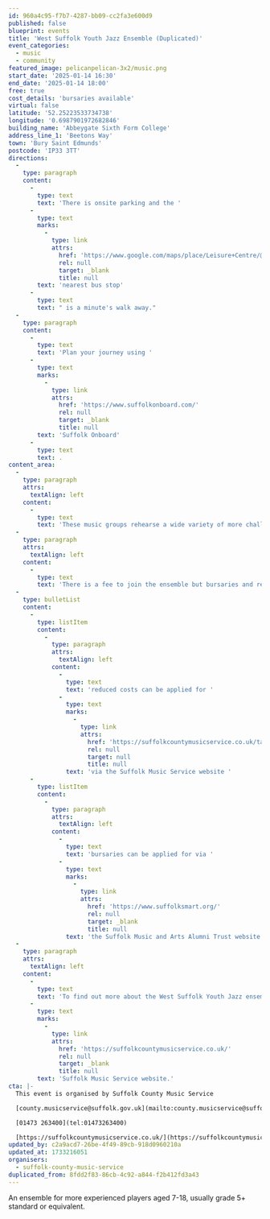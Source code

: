 ```yaml
---
id: 960a4c95-f7b7-4287-bb09-cc2fa3e600d9
published: false
blueprint: events
title: 'West Suffolk Youth Jazz Ensemble (Duplicated)'
event_categories:
  - music
  - community
featured_image: pelicanpelican-3x2/music.png
start_date: '2025-01-14 16:30'
end_date: '2025-01-14 18:00'
free: true
cost_details: 'bursaries available'
virtual: false
latitude: '52.25223533734738'
longitude: '0.6987901972682846'
building_name: 'Abbeygate Sixth Form College'
address_line_1: 'Beetons Way'
town: 'Bury Saint Edmunds'
postcode: 'IP33 3TT'
directions:
  -
    type: paragraph
    content:
      -
        type: text
        text: 'There is onsite parking and the '
      -
        type: text
        marks:
          -
            type: link
            attrs:
              href: 'https://www.google.com/maps/place/Leisure+Centre/@52.2520843,0.6962153,17z/data=!4m14!1m7!3m6!1s0x47d84c3f2cda8237:0x556f174a1966ab5c!2sAbbeygate+Sixth+Form+College!8m2!3d52.2520843!4d0.6987902!16s%2Fg%2F11hyxn98ft!3m5!1s0x47d84c3e03227d5b:0x86fe1b1287011b5e!8m2!3d52.252716!4d0.698149!16s%2Fg%2F1q67b42j_?entry=ttu&g_ep=EgoyMDI0MTEyNC4xIKXMDSoASAFQAw%3D%3D'
              rel: null
              target: _blank
              title: null
        text: 'nearest bus stop'
      -
        type: text
        text: " is a minute's walk away."
  -
    type: paragraph
    content:
      -
        type: text
        text: 'Plan your journey using '
      -
        type: text
        marks:
          -
            type: link
            attrs:
              href: 'https://www.suffolkonboard.com/'
              rel: null
              target: _blank
              title: null
        text: 'Suffolk Onboard'
      -
        type: text
        text: .
content_area:
  -
    type: paragraph
    attrs:
      textAlign: left
    content:
      -
        type: text
        text: 'These music groups rehearse a wide variety of more challenging repertoire, working towards several concerts and performances throughout the year.'
  -
    type: paragraph
    attrs:
      textAlign: left
    content:
      -
        type: text
        text: 'There is a fee to join the ensemble but bursaries and reduced costs are available, including for people who are in receipt of free school meals and looked after children -'
  -
    type: bulletList
    content:
      -
        type: listItem
        content:
          -
            type: paragraph
            attrs:
              textAlign: left
            content:
              -
                type: text
                text: 'reduced costs can be applied for '
              -
                type: text
                marks:
                  -
                    type: link
                    attrs:
                      href: 'https://suffolkcountymusicservice.co.uk/take-part/remissions-information/'
                      rel: null
                      target: null
                      title: null
                text: 'via the Suffolk Music Service website '
      -
        type: listItem
        content:
          -
            type: paragraph
            attrs:
              textAlign: left
            content:
              -
                type: text
                text: 'bursaries can be applied for via '
              -
                type: text
                marks:
                  -
                    type: link
                    attrs:
                      href: 'https://www.suffolksmart.org/'
                      rel: null
                      target: _blank
                      title: null
                text: 'the Suffolk Music and Arts Alumni Trust website'
  -
    type: paragraph
    attrs:
      textAlign: left
    content:
      -
        type: text
        text: 'To find out more about the West Suffolk Youth Jazz ensemble or find an ensemble near you, please visit the '
      -
        type: text
        marks:
          -
            type: link
            attrs:
              href: 'https://suffolkcountymusicservice.co.uk/'
              rel: null
              target: _blank
              title: null
        text: 'Suffolk Music Service website.'
cta: |-
  This event is organised by Suffolk County Music Service

  [county.musicservice@suffolk.gov.uk](mailto:county.musicservice@suffolk.gov.uk)

  [01473 263400](tel:01473263400)

  [https://suffolkcountymusicservice.co.uk/](https://suffolkcountymusicservice.co.uk/)
updated_by: c2a9acd7-26be-4f49-89cb-918d0960210a
updated_at: 1733216051
organisers:
  - suffolk-county-music-service
duplicated_from: 8fdd2f83-86cb-4c92-a844-f2b412fd3a43
---
```

An ensemble for more experienced players aged 7-18, usually grade 5+ standard or equivalent.